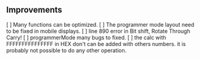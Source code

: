 ## Improvements
[ ] Many functions can be optimized.
[ ] The programmer mode layout need to be fixed in mobile displays.
[ ] line 890 error in Bit shift, Rotate Through Carry!
[ ] programmerMode many bugs to fixed.
[ ] the calc with FFFFFFFFFFFFFFF in HEX don't can be added with others numbers. it is probably not possible to do any other operation.